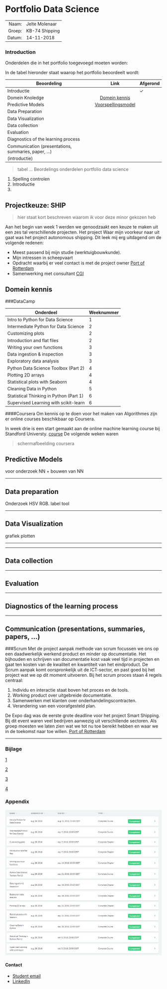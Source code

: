 # Portfolio Data Science

|  | |
| ---: | :--- |
| Naam:         | Jelte Molenaar    |
| Groep:        | KB-74 Shipping    |
| Datum:        | 14-11-2018        |



### Introduction
Onderdelen die in het portfolio toegevoegd moeten worden:

In de tabel hieronder staat waarop het portfolio beoordeelt wordt:

|Beoordeling|Link| Afgerond | 
|------|:------:| ---- |
|Introductie |  | ✓ | 
|Domein Knoledge | [Domein kennis](portfolio.md#domein-kennis) | |
|Predictive Models| [Voorspellingsmodel]() | |
|Data Preparation|  | | 
|Data Visualization|  | | 
|Data collection| |
|Evaluation|  | | 
|Diagnostics of the learning process | |
| Communication (presentations, summaries, paper, ...)
(introductie) | | 
> tabel ... Beordelings onderdelen portfolio data science
>
1. Spelling controlen
2. Introductie
3.  

## Projectkeuze: SHIP
> hier staat kort beschreven waarom ik voor deze minor gekozen heb 
>
Aan het begin van week 1 werden we genoodzaakt een keuze te maken uit een zes tal verschillende projecten. Het project
Waar mijn voorkeur naar uit gaat was het project autonomous shipping. Dit leek mij erg uitdagend om de volgende redenen:
- Meest passend bij mijn studie (werktuigbouwkunde).
- Mijn intressen in scheepvaart
- Opdracht waarbij er veel contact is met de project owner [Port of Rotterdam](https://www.portofrotterdam.com/nl)
- Samenwerking met consultant [CGI](https://www.cginederland.nl/)

## Domein kennis

###DataCamp



| Onderdeel | Weeknummer |
| --- | --- |
| Intro to Python for Data Science | 1 |
| Intermediate Python for Data Science | 2 |
| Customizing plots | 2 |
| Introduction and flat files| 2 |
| Writing your own functions | 3 | 
| Data ingestion & inspection | 3 | 
| Exploratory data analysis | 3 |
| Python Data Science Toolbox (Part 2) | 4 |
| Plotting 2D arrays | 4 | 
| Statistical plots with Seaborn | 4 |
| Cleaning Data in Python | 5 |
| Statistical Thinking in Python (Part 1) | 6 |
| Supervised Learning with scikit-learn | 6 |



####Coursera
Om kennis op te doen voor het maken van Algorithmes zijn er online courses beschikbaar op Coursera. 

In week drie is een start gemaakt aan de online machine learning course bij Standford Universty. [course](https://www.coursera.org/learn/machine-learning)
De volgende weken waren  
> schermafbeelding coursera








## Predictive Models
voor onderzoek NN + bouwen van NN

___

## Data preparation


Onderzoek HSV RGB.
label tool
___

## Data Visualization
grafiek plotten
___



___
## Data collection


___
## Evaluation


___
## Diagnostics of the learning process

___
## Communication (presentations, summaries, papers, ...)

###Scrum
Met de project aanpak methode van scrum focussen we ons op een daadwerkelijk werkend product en minder op documentatie.
Het bijhouden en schrijven van documentatie kost vaak veel tijd in projecten en gaat ten kosten van de kwaliteit en kwantiteit
van het eindproduct. De Scrum aanpak komt oorspronkelijk uit de ICT-sector, en past goed bij het project wat we op dit 
moment uitvoeren. Bij het scrum proces staan 4 regels centraal:
1. Individu en interactie staat boven het proces en de tools. 
2. Working product over uitgebreide documentatie.
3. Samenwerken met klanten over onderhandelingscontracten.
4. Verandering van een voorafgesteld plan.

De Expo dag was de eerste grote deadline voor het project Smart Shipping. Bij dit event waren veel bedrijven aanwezig 
uit verschillende sectoren. Als groep moesten we laten zien wat we tot nu toe bereikt hebben en waar we in de toekomst
naar toe willen. [Port of Rotterdam](https://www.portofrotterdam.com/nl/nieuws-en-persberichten/havenbedrijf-rotterdam-beproeft-autonoom-varen-met-drijvend-laboratorium)
___
### Bijlage
[1](https://papers.nips.cc/paper/4824-imagenet-classification-with-deep-convolutional-neural-networks.pdf)

[2](http://www.cs.toronto.edu/~kriz/learning-features-2009-TR.pdf)

[3](https://www.degruyter.com/downloadpdf/j/itms.2017.20.issue-1/itms-2017-0002/itms-2017-0002.pdf)

[4](http://cs231n.github.io/convolutional-networks/)
### Appendix

![datacamp_courses](/Jelte/bijlage/datacamp_courses.jpg)


#### Contact

- [Student email](15084302student.hhs.nl)
- [LinkedIn](https://www.linkedin.com/in/jeltemolenaar/) 

